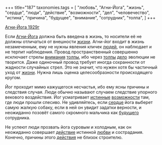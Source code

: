 +++
title="187"
taxonomies.tags = [
 "любовь",
 "Агни-Йога",
 "жизнь",
 "сердце",
 "люди",
 "действие",
 "возможности",
 "дел",
 "человечество",
 "истина",
 "причина",
 "будущее",
 "внимание",
 "сотрудник",
 "толпа",
]
+++

[Агни-Йога 1929г](/agni/1929)

Если [Агни-Йога](/tags/Агни-Йога) должна быть введена в жизнь, то носители её не должны отличаться от внешности [жизни](/tags/жизнь). Агни-йог входит в жизнь незамеченным, ему не нужны явления кличек [людей](/tags/люди), он наблюдает и не терпит наблюдения. Провод пространственный совершенно исключает стрелы [внимания](/tags/внимание) [толпы](/tags/толпа), ибо через [толпы](/tags/толпа) [дело](/tags/дел) эволюции не творится. Даже одиночный провод требует иногда сохранности от жадности случайных стрел. Это не значит, что нужен хотя бы частичный уход от [жизни](/tags/жизнь). Нужна лишь оценка целесообразности происходящего кругом.   

Йог проходит мимо кажущегося несчастья, ибо ему ясны причины и следствия случая. Люди обычно называют случаем следствие упорного векового воздействия. Йог усматривает [истинные](/tags/истина) [возможности](/tags/возможности) там, где люди прошли спесиво. Не удивляйтесь, если [сердце](/tags/сердце) йога выберет самую жалкую собаку, если в ней он увидит задатки верности, и неожиданно позовёт самого скромного мальчика как [будущего](/tags/будущее) сотрудника.   

Не успеют люди прозвать йога суровым и холодным, как он неожиданно совершает [действие](/tags/действие) истинной [любви](/tags/любовь) и сострадания. Конечно, причины этого [действия](/tags/толпа) не близок строителю.